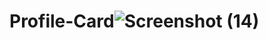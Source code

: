 # Profile-Card![Screenshot (14)](https://github.com/VaishnaviGangamwar/Profile-Card/assets/144339881/989d9c3c-e088-4983-b19e-6317bd9903f8)
